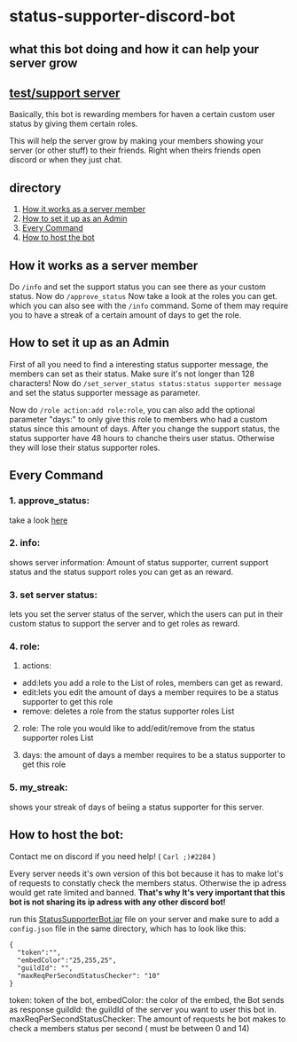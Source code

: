 # status-supporter-discord-bot

## what this bot doing and how it can help your server grow
## [test/support server](https://discord.gg/9gWBUpvfvj)

Basically, this bot is rewarding members for haven a certain custom user status by giving them certain roles.

This will help the server grow by making your members showing your server (or other stuff) to their friends.
Right when theirs friends open discord or when they just chat.

## directory
1. [How it works as a server member](#how-it-works-as-a-server-member)
2. [How to set it up as an Admin](#how-to-set-it-up-as-an-admin)
3. [Every Command](#every-command)
4. [How to host the bot](#how-to-host-the-bot)


## How it works as a server member

Do `/info` and set the support status you can see there as your custom status. Now do `/approve_status` Now take a look at the roles you can get. which you can also see with the `/info` command.
Some of them may require you to have a streak of a certain amount of days to get the role.


## How to set it up as an Admin

First of all you need to find a interesting status supporter message, the members can set as their status. Make sure it's not longer than 128 characters!
Now do `/set_server_status status:status supporter message` and set the status supporter message as parameter.

Now do `/role action:add role:role`, you can also add the optional parameter "days:" to only give this role to members who had a custom status since this amount of days.
After you change the support status, the status supporter have 48 hours to chanche theirs user status. Otherwise they will lose their status supporter roles.



## Every Command

### 1. approve_status:
take a look [here](#how-it-works-as-a-server-member)

### 2. info: 
shows server information: Amount of status supporter, current support status and the status support roles you can get as an reward.

### 3. set server status:
lets you set the server status of the server, which the users can put in their custom status to support the server and to get roles as reward.

### 4. role:

1. actions:
- add:lets you add a role to the List of roles, members can get as reward.
- edit:lets you edit the amount of days a member requires to be a status supporter to get this role
- remove: deletes a role from the status supporter roles List
        
2. role: The role you would like to add/edit/remove from the status supporter roles List
      
3. days: the amount of days a member requires to be a status supporter to get this role
      
### 5. my_streak: 
shows your streak of days of beiing a status supporter for this server.


## How to host the bot:

Contact me on discord if you need help! ( `Carl ;)#2284` )

Every server needs it's own version of this bot because it has to make lot's of requests to constatly check the members status. Otherwise the ip adress 
would get rate limited and banned.
**That's why It's very important that this bot is not sharing its ip adress with any other discord bot!**

run this [StatusSupporterBot.jar](https://github.com/Carl-Br/status-supporter-discord-bot/raw/main/Bot/grow/out/artifacts/grow_jar/StatusSupporterBot.jar) file on your server and make sure to add a `config.json` file in the same directory, which has to look like this:
```
{
  "token":"",
  "embedColor":"25,255,25",
  "guildId": "",
  "maxReqPerSecondStatusChecker": "10"
}
```
token: token of the bot,
embedColor: the color of the embed, the Bot sends as response
guildId: the guildId of the server you want to user this bot in.
maxReqPerSecondStatusChecker: The amount of requests he bot makes to check a members status per second ( must be between 0 and 14)
      
